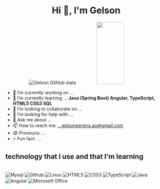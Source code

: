 <h1 align="center">Hi 👋, I'm Gelson</h1>

<div align="center">  
 
![Gelson GitHub stats](https://github-readme-stats.vercel.app/api?username=ggelsonpereira&show_icons=true&theme=onedark)
<img width="41%" height="195px" src="https://github-readme-stats.vercel.app/api/top-langs/?username=ggelsonpereira&layout=compact&hide_border=true&title_color=00bfbf&text_color=00bfbf&bg_color=0d1117" />
</div>

- 🔭 I’m currently working on ...
- 🌱 I’m currently learning ... <strong>Java (Spring Boot) Angular, TypeScript, HTML5 CSS3 SQL</strong>
- 👯 I’m looking to collaborate on ...
- 🤔 I’m looking for help with ...
- 💬 Ask me about ...
- 📫 How to reach me: ...gelsonpereira.ao@gmail.com
- 😄 Pronouns: ...
- ⚡ Fun fact: ...

## technology that I use and that I'm learning

<div style="display: inline_block"><br/>



<img align="center" alt="Mysql" src="https://img.shields.io/badge/MySQL-005C84?style=for-the-badge&logo=mysql&logoColor=white" />

<img align="center" alt="Github" src="https://img.shields.io/badge/GitHub-100000?style=for-the-badge&logo=github&logoColor=white" />
 
   <img align="center" alt="Linux" src="https://img.shields.io/badge/Linux-FCC624?style=for-the-badge&logo=linux&logoColor=black" />
    <img align="center" alt="HTML5" src="https://img.shields.io/badge/HTML-239120?style=for-the-badge&logo=html5&logoColor=white" />
     <img align="center" alt="CSS3" src="https://img.shields.io/badge/CSS-239120?&style=for-the-badge&logo=css3&logoColor=white" />
   <img align="center" alt="TypeScript" src="https://img.shields.io/badge/TypeScript-007ACC?style=for-the-badge&logo=typescript&logoColor=white" />
    <img align="center" alt="Java" src="https://img.shields.io/badge/Java-ED8B00?style=for-the-badge&logo=openjdk&logoColor=white" />
  <img align="center" alt="Angular" src="https://img.shields.io/badge/Angular-DD0031?style=for-the-badge&logo=angular&logoColor=white" />
   <img align="center" alt="Microsoft Office" src="https://img.shields.io/badge/Microsoft_Office-D83B01?style=for-the-badge&logo=microsoft-office&logoColor=white" />
</div>


 
 

